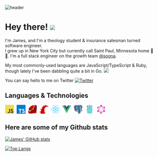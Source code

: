 ![header](https://user-images.githubusercontent.com/43385166/193105161-cfc82b48-c9aa-4e1d-aa4c-eecaa3556a36.jpg)


# Hey there! <img src="https://raw.githubusercontent.com/MartinHeinz/MartinHeinz/master/wave.gif" width="30px">
I'm James, and I'm a theology student & insurance salesman turned software engineer. </br>
I grew up in New York City but currently call Saint Paul, Minnesota home 🛶🌲. I'm a full stack engineer on the growth team [@soona](https://soona.co).</br>

My most commonly-used languages are JavaScript/TypeScript & Ruby, though lately I've been dabbling quite a bit in Go.  <img src="https://camo.githubusercontent.com/3c553beb641d154ec09f3f1cce78f434eb72a9b2843dc45e5aa191cc6234b383/687474703a2f2f7374617469632e76656c76657463616368652e6f72672f70616765732f323031382f30362f31332f70617274792d676f706865722f64616e63696e672d676f706865722e676966" width="20px"> </br>

You can say hello to me on Twitter [![Twitter](https://img.shields.io/twitter/follow/__jamestucker.svg?style=social&label=@__jamestucker)](https://twitter.com/ettinchen)

## Languages & Technologies
<img src="https://github.com/devicons/devicon/blob/master/icons/javascript/javascript-original.svg" title="JavaScript" alt="JavaScript" width="30" height="30"/>&nbsp;
<img src="https://github.com/devicons/devicon/blob/master/icons/typescript/typescript-original.svg" title="TypeScript" alt="TypeScript" width="30" height="30"/>&nbsp;
<img src="https://github.com/devicons/devicon/blob/master/icons/ruby/ruby-original.svg" title="Ruby" alt="Ruby" width="30" height="30"/>&nbsp;
<img src="https://github.com/devicons/devicon/blob/master/icons/rails/rails-plain.svg" title="Rails" alt="Rails" width="30" height="30"/>&nbsp;
<img src="https://github.com/devicons/devicon/blob/master/icons/react/react-original.svg" title="React" alt="React" width="30" height="30"/>&nbsp;
<img src="https://github.com/devicons/devicon/blob/master/icons/vuejs/vuejs-original.svg" title="Vue" alt="Vue" width="30" height="30"/>&nbsp;
<img src="https://github.com/devicons/devicon/blob/master/icons/postgresql/postgresql-original.svg" title="Postgres" alt="Postgres" width="30" height="30"/>&nbsp;
<img src="https://github.com/devicons/devicon/blob/master/icons/go/go-original.svg" title="Go" alt="Go" width="30" height="30"/>&nbsp;
<img src="https://github.com/devicons/devicon/blob/master/icons/graphql/graphql-plain.svg" title="GraphQL" alt="GraphQL" width="30" height="30"/>&nbsp;

## Here are some of my Github stats
[![James' GitHub stats](https://github-readme-stats.vercel.app/api?username=jamesctucker&count_private=true&theme=synthwave)](https://github.com/anuraghazra/github-readme-stats)

[![Top Langs](https://github-readme-stats.vercel.app/api/top-langs/?username=jamesctucker&layout=compact&langs_count=8&theme=synthwave)](https://github.com/anuraghazra/github-readme-stats)




